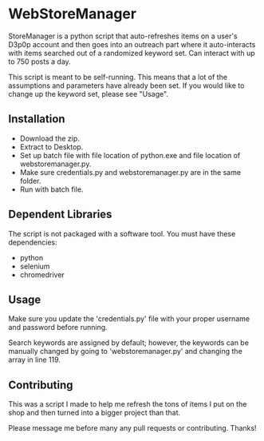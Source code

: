 # WebStoreManager

StoreManager is a python script that auto-refreshes items on a user's D3p0p account and then goes into an outreach part where it auto-interacts with items searched out of a randomized keyword set. Can interact with up to 750 posts a day.

This script is meant to be self-running. This means that a lot of the assumptions and parameters have already been set. If you would like to change up the keyword set, please see "Usage".

## Installation

 - Download the zip.
 - Extract to Desktop.
 - Set up batch file with file location of python.exe and file location of webstoremanager.py.
 - Make sure credentials.py and webstoremanager.py are in the same folder.
 - Run with batch file.

## Dependent Libraries

The script is not packaged with a software tool. 
You must have these dependencies:
 - python
 - selenium
 - chromedriver 

## Usage

Make sure you update the 'credentials.py' file with your proper username and password before running.

Search keywords are assigned by default; however, the keywords can be manually changed by going to 'webstoremanager.py' and changing the array in line 119.

## Contributing

This was a script I made to help me refresh the tons of items I put on the shop and then turned into a bigger project than that. 

Please message me before many any pull requests or contributing. Thanks!
